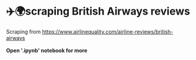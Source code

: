 # ✈️🌍scraping British Airways reviews
Scraping from https://www.airlinequality.com/airline-reviews/british-airways <br><br>**Open '.ipynb' notebook for more**
